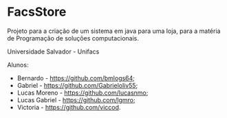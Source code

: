 # FacsStore

Projeto para a criação de um sistema em java para uma loja, para a matéria de Programação de soluções computacionais.

Universidade Salvador - Unifacs

Alunos: 
- Bernardo - https://github.com/bmlogs64;
- Gabriel - https://github.com/Gabrieloliv55;
- Lucas Moreno - https://github.com/lucasnmo;
- Lucas Gabriel - https://github.com/lgmro;
- Victoria - https://github.com/viccod.




